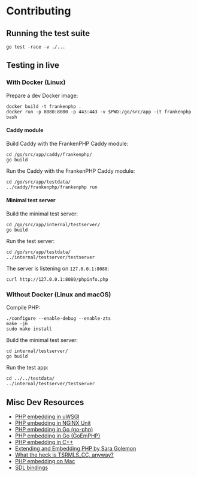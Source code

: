 # Contributing

## Running the test suite

    go test -race -v ./...

## Testing in live
### With Docker (Linux)

Prepare a dev Docker image:

    docker build -t frankenphp .
    docker run -p 8080:8080 -p 443:443 -v $PWD:/go/src/app -it frankenphp bash

#### Caddy module

Build Caddy with the FrankenPHP Caddy module:

    cd /go/src/app/caddy/frankenphp/
    go build

Run the Caddy with the FrankenPHP Caddy module:

    cd /go/src/app/testdata/
    ../caddy/frankenphp/frankenphp run

#### Minimal test server

Build the minimal test server:

    cd /go/src/app/internal/testserver/
    go build

Run the test server:

    cd /go/src/app/testdata/
    ../internal/testserver/testserver

The server is listening on `127.0.0.1:8080`:

    curl http://127.0.0.1:8080/phpinfo.php

### Without Docker (Linux and macOS)

Compile PHP:

    ./configure --enable-debug --enable-zts
    make -j6
    sudo make install

Build the minimal test server:

    cd internal/testserver/
    go build

Run the test app:

    cd ../../testdata/
    ../internal/testserver/testserver

## Misc Dev Resources

* [PHP embedding in uWSGI](https://github.com/unbit/uwsgi/blob/master/plugins/php/php_plugin.c)
* [PHP embedding in NGINX Unit](https://github.com/nginx/unit/blob/master/src/nxt_php_sapi.c)
* [PHP embedding in Go (go-php)](https://github.com/deuill/go-php)
* [PHP embedding in Go (GoEmPHP)](https://github.com/mikespook/goemphp)
* [PHP embedding in C++](https://gist.github.com/paresy/3cbd4c6a469511ac7479aa0e7c42fea7)
* [Extending and Embedding PHP by Sara Golemon](https://books.google.fr/books?id=zMbGvK17_tYC&pg=PA254&lpg=PA254#v=onepage&q&f=false)
* [What the heck is TSRMLS_CC, anyway?](http://blog.golemon.com/2006/06/what-heck-is-tsrmlscc-anyway.html)
* [PHP embedding on Mac](https://gist.github.com/jonnywang/61427ffc0e8dde74fff40f479d147db4)
* [SDL bindings](https://pkg.go.dev/github.com/veandco/go-sdl2@v0.4.21/sdl#Main)
